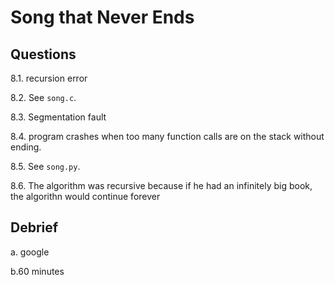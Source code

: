 # Song that Never Ends

## Questions

8.1. recursion error

8.2. See `song.c`.

8.3. Segmentation fault

8.4. program crashes when too many function calls are on the stack without ending.

8.5. See `song.py`.

8.6. The algorithm was recursive because if he had an infinitely big book, the algorithn would continue forever

## Debrief

a. google

b.60 minutes
